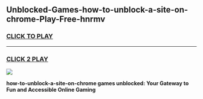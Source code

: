 
## Unblocked-Games-how-to-unblock-a-site-on-chrome-Play-Free-hnrmv
<h3>
<a href="https://premium76.site?title=how-to-unblock-a-site-on-chrome&ref=18A1">CLICK TO PLAY</a></h3>
<hr>

<h3>
<a href="https://premium76.site?title=how-to-unblock-a-site-on-chrome&ref=18A1">CLICK 2 PLAY</a>
  
</h3>

<a href="https://premium76.site?title=how-to-unblock-a-site-on-chrome&ref=18A1"><img src="https://clearcache.store/games.png"></a>


**how-to-unblock-a-site-on-chrome games unblocked: Your Gateway to Fun and Accessible Online Gaming**
